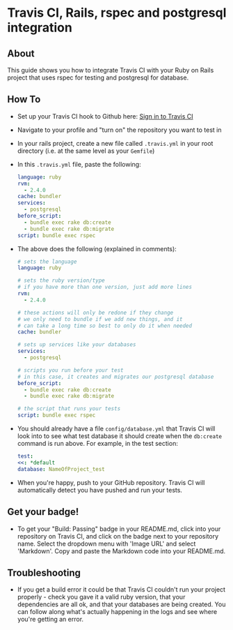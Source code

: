 # Travis CI, Rails, rspec and postgresql integration

## About

This guide shows you how to integrate Travis CI with your Ruby on Rails project that uses rspec for testing and postgresql for database.

## How To

- Set up your Travis CI hook to Github here: [Sign in to Travis CI](https://travis-ci.org/auth)

- Navigate to your profile and "turn on" the repository you want to test in

- In your rails project, create a new file called `.travis.yml` in your root directory (i.e. at the same level as your `Gemfile`)

- In this `.travis.yml` file, paste the following:

  ```yml
  language: ruby
  rvm:
    - 2.4.0
  cache: bundler
  services:
    - postgresql
  before_script:
    - bundle exec rake db:create
    - bundle exec rake db:migrate
  script: bundle exec rspec  
  ```

- The above does the following (explained in comments):

  ```yml
  # sets the language
  language: ruby

  # sets the ruby version/type
  # if you have more than one version, just add more lines
  rvm:
    - 2.4.0

  # these actions will only be redone if they change
  # we only need to bundle if we add new things, and it
  # can take a long time so best to only do it when needed
  cache: bundler

  # sets up services like your databases
  services:
    - postgresql

  # scripts you run before your test
  # in this case, it creates and migrates our postgresql database
  before_script:
    - bundle exec rake db:create
    - bundle exec rake db:migrate

  # the script that runs your tests
  script: bundle exec rspec
  ```

- You should already have a file `config/database.yml` that Travis CI will look into to see what test database it should create when the `db:create` command is run above. For example, in the test section:

  ```yml
  test:
  <<: *default
  database: NameOfProject_test
  ```

- When you're happy, push to your GitHub repository. Travis CI will automatically detect you have pushed and run your tests.

## Get your badge!

- To get your "Build: Passing" badge in your README.md, click into your repository on Travis CI, and click on the badge next to your repository name. Select the dropdown menu with 'Image URL' and select 'Markdown'. Copy and paste the Markdown code into your README.md.

## Troubleshooting

- If you get a build error it could be that Travis CI couldn't run your project properly - check you gave it a valid ruby version, that your dependencies are all ok, and that your databases are being created. You can follow along what's actually happening in the logs and see where you're getting an error.
